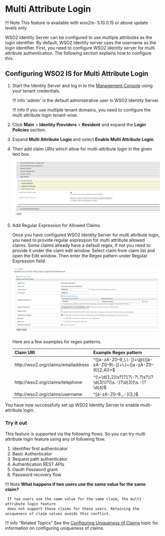 # Multi Attribute Login

!!! Note
     This feature is available with wso2is- 5.10.0.15 or above update levels only.

WSO2 Identity Server can be configured to use multiple attributes as the login identifier.
By default, WSO2 Identity server uses the username as the login identifier.  First, you need to
configure WSO2 identity server for multi attribute authentication. The following section explains
how to configure this.

## Configuring WSO2 IS for Multi Attribute Login

1. Start the Identity Server and log in to the [Management Console](https://<IS_HOST>:<PORT>/carbon) using your tenant credentials.

   !!! info
   'admin' is the default administrative user in WSO2 Identity Server.

   !!! info
   If you use multiple tenant domains, you need to configure the multi attribute login tenant-wise.

2. Click **Main** > **Identity Providers** > **Resident**  and expand the **Login Policies** section.

3. Expand **Multi Attribute Login** and select **Enable Multi Attribute Login**.

4. Then add claim URIs which allow for multi-attribute login in the given text box.

   ![adding-claims-for-multi-attribute-login](../assets/img/learn/multi-attribute-login/adding-claims-for-multi-attribute-login.png)

5. Add Regular Expression for Allowed Claims.

   Once you have configured WSO2 Identity Server for multi attribute login, you need to provide regular expression for multi attribute allowed claims. Some claims already have a default regex, if not you need to provide it under the claim edit window.
   Select claim from claim list and open the Edit window. Then enter the Regex pattern under Regular Expression field.

   ![adding-regex-pattern-to-claims](../assets/img/learn/multi-attribute-login/adding-regex-pattern-to-claim.png)

   Here are a few examples for regex patterns.

   <table>
        <thead>
            <tr class="header">
                <th>Claim URI</th>
                <th>Example Regex pattern</th>
            </tr>
        </thead>
        <tbody>
            <tr class="odd">
                <td>http://wso2.org/claims/emailaddress</td>
                <td>^([a-zA-Z0–9_\.\-])+\@(([a-zA-Z0–9\-])+\.)+([a-zA-Z0–9]{2,4})+$</td>
            </tr>
            <tr class="even">
                <td>http://wso2.org/claims/telephone</td>
                <td>^(\+\d{1,2}\s?)?1?\-?\.?\s?\(?\d{3}\)?[\s.-]?\d{3}[\s.-]?\d{4}$</td>
            </tr>
            <tr class="odd">
                <td>http://wso2.org/claims/username</td>
                <td>^[a-zA-Z0–9._-]{3,}$</td>
            </tr>
        </tbody>
   </table>

You have now successfully set up WSO2 Identity Server to enable multi-attribute login.

### Try it out

This feature is supported via the following flows. So you can try multi attribute login feature
using any of following flow.

1. Identifier first authenticator
2. Basic Authenticator
3. Request path authenticator
4. Authentication REST APIs
5. Oauth Password grant
6. Password recovery flow

!!! Note 
     **What happens if two users use the same value for the same claim?**

     If two users use the same value for the same claim, the multi attribute login feature
     does not support those claims for those users. Retaining the uniqueness of claim values avoids this conflict.

!!! info "Related Topics"
See the [Configuring Uniqueness of Claims](../../learn/configuring-uniqueness-of-claims) topic for information on configuring uniqueness of claims.